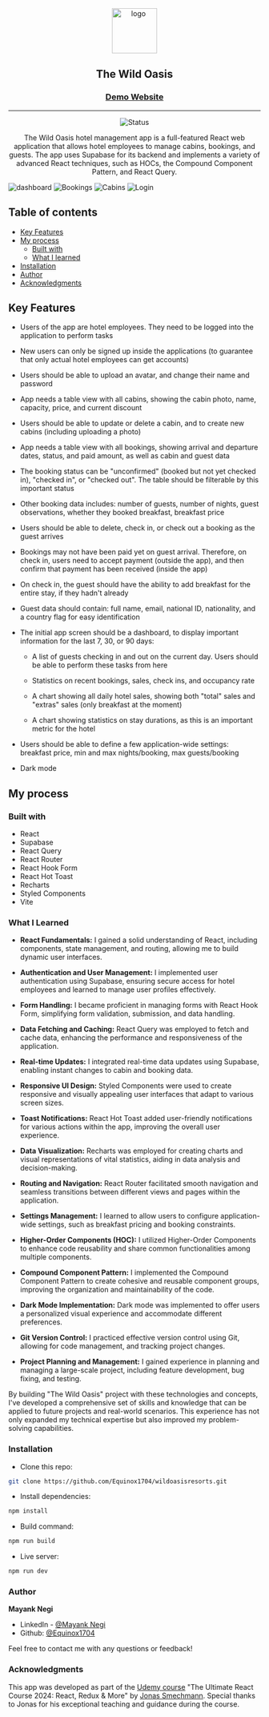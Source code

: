 <div align="center">

  <img src="./public/logo-dark.png" alt="logo" width="90" height="auto">

  <h2>The Wild Oasis</h2>

  <h3>
    <a href="https://wildoasisresorts.netlify.app/">
      <strong>Demo Website</strong>
    </a>
  </h3>

  <hr>

</div>

<!-- Badges -->
<div align="center">

<img src="https://img.shields.io/badge/Status-Completed-success?style=flat" alt="Status" />

</div>

<!-- Brief -->
<p align="center">
The Wild Oasis hotel management app is a full-featured React web application that allows hotel employees to manage cabins, bookings, and guests. The app uses Supabase for its backend and implements a variety of advanced React techniques, such as HOCs, the Compound Component Pattern, and React Query.
</p>

<!-- Screenshot -->
<!-- <a align="center" href="https://wildoasisresorts.netlify.app/">

![Screenshot](the-wild-oasis\Screenshots\1.png)

</a> -->

<div>
<img src="https://github.com/Equinox1704/wildoasisresorts/blob/master/Screenshots/1.png?raw=true" alt="dashboard">
<img src="https://github.com/Equinox1704/wildoasisresorts/blob/master/Screenshots/2.png?raw=true" alt="Bookings">
<img src="https://github.com/Equinox1704/wildoasisresorts/blob/master/Screenshots/3.png?raw=true" alt="Cabins">
<img src="https://github.com/Equinox1704/wildoasisresorts/blob/master/Screenshots/4.png?raw=true" alt="Login">
</div>

## Table of contents

- [Key Features](#key-features)
- [My process](#my-process)
  - [Built with](#built-with)
  - [What I learned](#what-i-learned)
- [Installation](#installation)
- [Author](#author)
- [Acknowledgments](#acknowledgments)

## Key Features

- Users of the app are hotel employees. They need to be logged into the application to perform tasks

- New users can only be signed up inside the applications (to guarantee that only actual hotel employees can get accounts)

- Users should be able to upload an avatar, and change their name and password

- App needs a table view with all cabins, showing the cabin photo, name, capacity, price, and current discount

- Users should be able to update or delete a cabin, and to create new cabins (including uploading a photo)

- App needs a table view with all bookings, showing arrival and departure dates, status, and paid amount, as well as cabin and guest data

- The booking status can be "unconfirmed" (booked but not yet checked in), "checked in", or "checked out". The table should be filterable by this important status

- Other booking data includes: number of guests, number of nights, guest observations, whether they booked breakfast, breakfast price

- Users should be able to delete, check in, or check out a booking as the guest arrives

- Bookings may not have been paid yet on guest arrival. Therefore, on check in, users need to accept payment (outside the app), and then confirm that payment has been received (inside the app)

- On check in, the guest should have the ability to add breakfast for the entire stay, if they hadn't already

- Guest data should contain: full name, email, national ID, nationality, and a country flag for easy identification

- The initial app screen should be a dashboard, to display important information for the last 7, 30, or 90 days:

  - A list of guests checking in and out on the current day. Users should be able to perform these tasks from here

  - Statistics on recent bookings, sales, check ins, and occupancy rate

  - A chart showing all daily hotel sales, showing both "total" sales and "extras" sales (only breakfast at the moment)

  - A chart showing statistics on stay durations, as this is an important metric for the hotel

- Users should be able to define a few application-wide settings: breakfast price, min and max nights/booking, max guests/booking

- Dark mode

## My process

### Built with

- React
- Supabase
- React Query
- React Router
- React Hook Form
- React Hot Toast
- Recharts
- Styled Components
- Vite

### What I Learned

- **React Fundamentals:** I gained a solid understanding of React, including components, state management, and routing, allowing me to build dynamic user interfaces.

- **Authentication and User Management:** I implemented user authentication using Supabase, ensuring secure access for hotel employees and learned to manage user profiles effectively.

- **Form Handling:** I became proficient in managing forms with React Hook Form, simplifying form validation, submission, and data handling.

- **Data Fetching and Caching:** React Query was employed to fetch and cache data, enhancing the performance and responsiveness of the application.

- **Real-time Updates:** I integrated real-time data updates using Supabase, enabling instant changes to cabin and booking data.

- **Responsive UI Design:** Styled Components were used to create responsive and visually appealing user interfaces that adapt to various screen sizes.

- **Toast Notifications:** React Hot Toast added user-friendly notifications for various actions within the app, improving the overall user experience.

- **Data Visualization:** Recharts was employed for creating charts and visual representations of vital statistics, aiding in data analysis and decision-making.

- **Routing and Navigation:** React Router facilitated smooth navigation and seamless transitions between different views and pages within the application.

- **Settings Management:** I learned to allow users to configure application-wide settings, such as breakfast pricing and booking constraints.

- **Higher-Order Components (HOC):** I utilized Higher-Order Components to enhance code reusability and share common functionalities among multiple components.

- **Compound Component Pattern:** I implemented the Compound Component Pattern to create cohesive and reusable component groups, improving the organization and maintainability of the code.

- **Dark Mode Implementation:** Dark mode was implemented to offer users a personalized visual experience and accommodate different preferences.

- **Git Version Control:** I practiced effective version control using Git, allowing for code management, and tracking project changes.

- **Project Planning and Management:** I gained experience in planning and managing a large-scale project, including feature development, bug fixing, and testing.

By building "The Wild Oasis" project with these technologies and concepts, I've developed a comprehensive set of skills and knowledge that can be applied to future projects and real-world scenarios. This experience has not only expanded my technical expertise but also improved my problem-solving capabilities.

### Installation

- Clone this repo:

```sh
git clone https://github.com/Equinox1704/wildoasisresorts.git
```

- Install dependencies:

```sh
npm install
```

- Build command:

```sh
npm run build
```

- Live server:

```sh
npm run dev
```

### Author

<b>Mayank Negi</b>

- LinkedIn - [@Mayank Negi](https://www.linkedin.com/in/mayank-negi-a99a79187)
- Github: [@Equinox1704](https://github.com/Equinox1704)

Feel free to contact me with any questions or feedback!

### Acknowledgments

This app was developed as part of the [Udemy course](https://www.udemy.com/course/the-ultimate-react-course) "The Ultimate React Course 2024: React, Redux & More" by [Jonas Smechmann](https://twitter.com/jonasschmedtman). Special thanks to Jonas for his exceptional teaching and guidance during the course.
